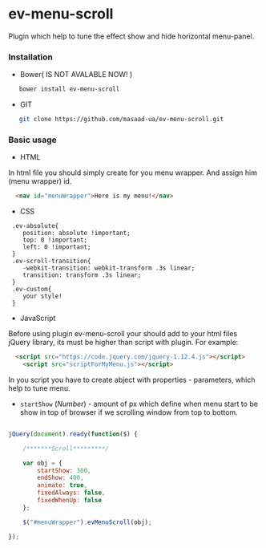 # ev-menu-scroll

Plugin which help to tune the effect show and hide horizontal menu-panel.

### Installation

- Bower( IS NOT AVALABLE NOW! )

```bash
   bower install ev-menu-scroll
```

- GIT

```bash
   git clone https://github.com/masaad-ua/ev-menu-scroll.git
```

### Basic usage

- HTML

In html file you should simply create for you menu wrapper. And assign him (menu wrapper) id.

```html
  <nav id="menuWrapper">Here is my menu!</nav>
```

- CSS

```
 .ev-absolute{
 	position: absolute !important;
 	top: 0 !important;
 	left: 0 !important;
 }
 .ev-scroll-transition{
 	-webkit-transition: webkit-transform .3s linear;
 	transition: transform .3s linear;
 }
 .ev-custom{
    your style!
 }
```

- JavaScript

Before using plugin ev-menu-scroll your should add to your html files jQuery library, its must be higher than script with plugin.
For example:

```html
  <script src="https://code.jquery.com/jquery-1.12.4.js"></script>
    <script src="scriptForMyMenu.js"></script>
```

In you script you have to create abject with properties - parameters, which help to tune menu.
- `startShow` (_Number_) - amount of px which define when menu start to be show in top of browser if we scrolling window from top to bottom.

```javascript

jQuery(document).ready(function($) {

	/*******Scroll*********/

	var obj = {
		startShow: 300,
		endShow: 400,
		animate: true,
		fixedAlways: false,
		fixedWhenUp: false
	};

	$("#menuWrapper").evMenuScroll(obj);

});
```

